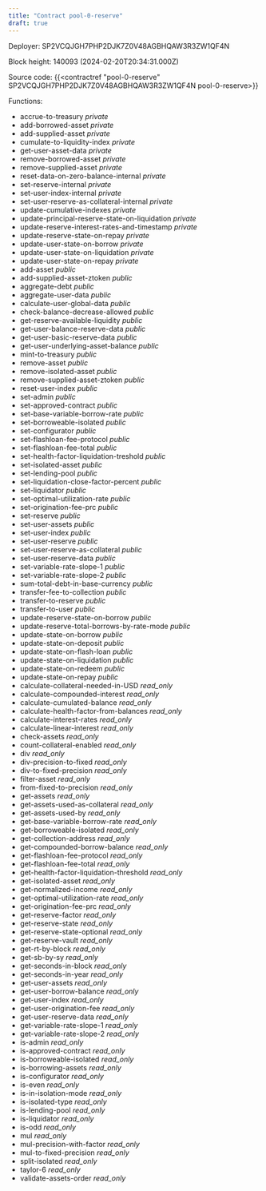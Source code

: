 ```yaml
---
title: "Contract pool-0-reserve"
draft: true
---
```

Deployer: SP2VCQJGH7PHP2DJK7Z0V48AGBHQAW3R3ZW1QF4N


 



Block height: 140093 (2024-02-20T20:34:31.000Z)

Source code: {{<contractref "pool-0-reserve" SP2VCQJGH7PHP2DJK7Z0V48AGBHQAW3R3ZW1QF4N pool-0-reserve>}}

Functions:

* accrue-to-treasury _private_
* add-borrowed-asset _private_
* add-supplied-asset _private_
* cumulate-to-liquidity-index _private_
* get-user-asset-data _private_
* remove-borrowed-asset _private_
* remove-supplied-asset _private_
* reset-data-on-zero-balance-internal _private_
* set-reserve-internal _private_
* set-user-index-internal _private_
* set-user-reserve-as-collateral-internal _private_
* update-cumulative-indexes _private_
* update-principal-reserve-state-on-liquidation _private_
* update-reserve-interest-rates-and-timestamp _private_
* update-reserve-state-on-repay _private_
* update-user-state-on-borrow _private_
* update-user-state-on-liquidation _private_
* update-user-state-on-repay _private_
* add-asset _public_
* add-supplied-asset-ztoken _public_
* aggregate-debt _public_
* aggregate-user-data _public_
* calculate-user-global-data _public_
* check-balance-decrease-allowed _public_
* get-reserve-available-liquidity _public_
* get-user-balance-reserve-data _public_
* get-user-basic-reserve-data _public_
* get-user-underlying-asset-balance _public_
* mint-to-treasury _public_
* remove-asset _public_
* remove-isolated-asset _public_
* remove-supplied-asset-ztoken _public_
* reset-user-index _public_
* set-admin _public_
* set-approved-contract _public_
* set-base-variable-borrow-rate _public_
* set-borroweable-isolated _public_
* set-configurator _public_
* set-flashloan-fee-protocol _public_
* set-flashloan-fee-total _public_
* set-health-factor-liquidation-treshold _public_
* set-isolated-asset _public_
* set-lending-pool _public_
* set-liquidation-close-factor-percent _public_
* set-liquidator _public_
* set-optimal-utilization-rate _public_
* set-origination-fee-prc _public_
* set-reserve _public_
* set-user-assets _public_
* set-user-index _public_
* set-user-reserve _public_
* set-user-reserve-as-collateral _public_
* set-user-reserve-data _public_
* set-variable-rate-slope-1 _public_
* set-variable-rate-slope-2 _public_
* sum-total-debt-in-base-currency _public_
* transfer-fee-to-collection _public_
* transfer-to-reserve _public_
* transfer-to-user _public_
* update-reserve-state-on-borrow _public_
* update-reserve-total-borrows-by-rate-mode _public_
* update-state-on-borrow _public_
* update-state-on-deposit _public_
* update-state-on-flash-loan _public_
* update-state-on-liquidation _public_
* update-state-on-redeem _public_
* update-state-on-repay _public_
* calculate-collateral-needed-in-USD _read_only_
* calculate-compounded-interest _read_only_
* calculate-cumulated-balance _read_only_
* calculate-health-factor-from-balances _read_only_
* calculate-interest-rates _read_only_
* calculate-linear-interest _read_only_
* check-assets _read_only_
* count-collateral-enabled _read_only_
* div _read_only_
* div-precision-to-fixed _read_only_
* div-to-fixed-precision _read_only_
* filter-asset _read_only_
* from-fixed-to-precision _read_only_
* get-assets _read_only_
* get-assets-used-as-collateral _read_only_
* get-assets-used-by _read_only_
* get-base-variable-borrow-rate _read_only_
* get-borroweable-isolated _read_only_
* get-collection-address _read_only_
* get-compounded-borrow-balance _read_only_
* get-flashloan-fee-protocol _read_only_
* get-flashloan-fee-total _read_only_
* get-health-factor-liquidation-threshold _read_only_
* get-isolated-asset _read_only_
* get-normalized-income _read_only_
* get-optimal-utilization-rate _read_only_
* get-origination-fee-prc _read_only_
* get-reserve-factor _read_only_
* get-reserve-state _read_only_
* get-reserve-state-optional _read_only_
* get-reserve-vault _read_only_
* get-rt-by-block _read_only_
* get-sb-by-sy _read_only_
* get-seconds-in-block _read_only_
* get-seconds-in-year _read_only_
* get-user-assets _read_only_
* get-user-borrow-balance _read_only_
* get-user-index _read_only_
* get-user-origination-fee _read_only_
* get-user-reserve-data _read_only_
* get-variable-rate-slope-1 _read_only_
* get-variable-rate-slope-2 _read_only_
* is-admin _read_only_
* is-approved-contract _read_only_
* is-borroweable-isolated _read_only_
* is-borrowing-assets _read_only_
* is-configurator _read_only_
* is-even _read_only_
* is-in-isolation-mode _read_only_
* is-isolated-type _read_only_
* is-lending-pool _read_only_
* is-liquidator _read_only_
* is-odd _read_only_
* mul _read_only_
* mul-precision-with-factor _read_only_
* mul-to-fixed-precision _read_only_
* split-isolated _read_only_
* taylor-6 _read_only_
* validate-assets-order _read_only_
